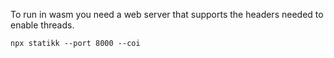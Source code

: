 To run in wasm you need a web server that supports the headers needed to enable threads.

`npx statikk --port 8000 --coi`